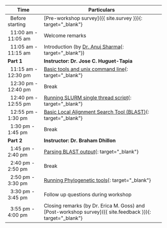 <div class="row">
<div class="col-md-8" markdown="1">

| Time | Particulars |
| ------ | -------------------------------------- |
| &nbsp;&nbsp;Before starting | [Pre-workshop survey]({{ site.survey }}){: target="_blank"} |
| &nbsp;&nbsp;11:00 am - 11:05 am | Welcome remarks
| &nbsp;&nbsp;11:05 am - 11:15 am | Introduction (by [Dr. Anuj Sharma](https://anujs.com.np/){: target="_blank"}) |
| **Part 1** | **Instructor: Dr. Jose C. Huguet-Tapia** |
| &nbsp;&nbsp;11:15 am - 12:30 pm | [Basic tools and unix command line](01-unix){: target="_blank"} |
| &nbsp;&nbsp;12:30 pm - 12:40 pm | Break |
| &nbsp;&nbsp;12:40 pm - 12:55 pm | [Running SLURM single thread script](02-slurm){: target="_blank"} |
| &nbsp;&nbsp;12:55 pm - 1:30 pm | [Basic Local Alignment Search Tool (BLAST)](03-blast){: target="_blank"} |
| &nbsp;&nbsp;1:30 pm - 1:45 pm | Break |
| **Part 2** | **Instructor: Dr. Braham Dhillon** |
| &nbsp;&nbsp;1:45 pm - 2:40 pm | [Parsing BLAST output](04-parse){: target="_blank"} |
| &nbsp;&nbsp;2:40 pm - 2:50 pm | Break | 
| &nbsp;&nbsp;2:50 pm - 3:30 pm | [Running Phylogenetic tools](05-tree){: target="_blank"} |
| &nbsp;&nbsp;3:30 pm - 3:45 pm | Follow up questions during workshop |
| &nbsp;&nbsp;3:55 pm - 4:00 pm | Closing remarks (by Dr. Erica M. Goss) and [Post-workshop survey]({{ site.feedback }}){: target="_blank"} |

</div>
</div>
